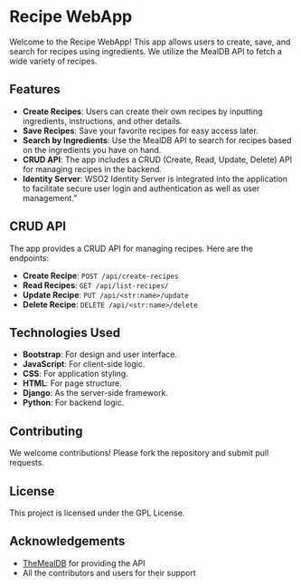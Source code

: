 # Recipe WebApp

Welcome to the Recipe WebApp! This app allows users to create, save, and search for recipes using ingredients. We utilize the MealDB API to fetch a wide variety of recipes.

## Features

- **Create Recipes**: Users can create their own recipes by inputting ingredients, instructions, and other details.
- **Save Recipes**: Save your favorite recipes for easy access later.
- **Search by Ingredients**: Use the MealDB API to search for recipes based on the ingredients you have on hand.
- **CRUD API**: The app includes a CRUD (Create, Read, Update, Delete) API for managing recipes in the backend.
- **Identity Server**: WSO2 Identity Server is integrated into the application to facilitate secure user login and authentication as well as user management.”
## CRUD API

The app provides a CRUD API for managing recipes. Here are the endpoints:

- **Create Recipe**: `POST /api/create-recipes`
- **Read Recipes**: `GET /api/list-recipes/`
- **Update Recipe**: `PUT /api/<str:name>/update`
- **Delete Recipe**: `DELETE /api/<str:name>/delete`

## Technologies Used

- **Bootstrap**: For design and user interface.
- **JavaScript**: For client-side logic.
- **CSS**: For application styling.
- **HTML**: For page structure.
- **Django**: As the server-side framework.
- **Python**: For backend logic.

## Contributing

We welcome contributions! Please fork the repository and submit pull requests.

## License

This project is licensed under the GPL License.

## Acknowledgements

- [TheMealDB](https://www.themealdb.com) for providing the API
- All the contributors and users for their support
